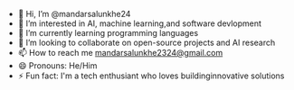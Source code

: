 - 👋 Hi, I’m @mandarsalunkhe24
- 👀 I’m interested in AI, machine learning,and software devlopment
- 🌱 I’m currently learning programming languages
- 💞️ I’m looking to collaborate on open-source projects and AI research
- 📫 How to reach me mandarsalunkhe2324@gmail.com
- 😄 Pronouns: He/Him
- ⚡ Fun fact: I'm a tech enthusiant who loves buildinginnovative solutions 

<!---
mandarsalunkhe24/mandarsalunkhe24 is a ✨ special ✨ repository because its `README.md` (this file) appears on your GitHub profile.
You can click the Preview link to take a look at your changes.
--->
